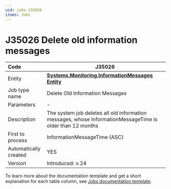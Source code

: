 ```yaml
---
uid: jobs-J35026
items: Jobs
---
```


# J35026 Delete old information messages

| Code                  | J35026 |
| :-------------------- | ------------------------------------------------------------|
| Entity                | **[Systems.Monitoring.InformationMessages Entity](xref:Systems.Monitoring.InformationMessages)**      |
| Job type name         | Delete Old Information Messages                                                           |
| Parameters            | \-                                                                                        |
| Description           | The system job deletes all old information messages, whose InformationMessageTime is older than 12 months|
| First to process      | InformationMessageTime (ASC)                                                          |
| Automatically created | YES                                                                                       |
| Version               | Introduced: v.24                                                                           |

To learn more about the documentation template and get a short explanation for each table column, see [Jobs documentation template](template.md).
